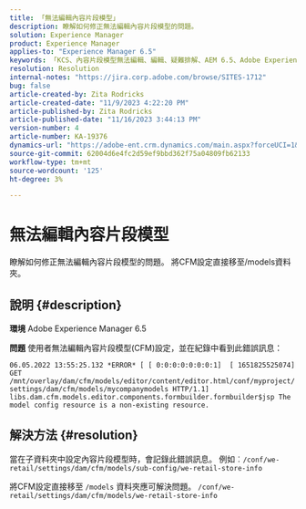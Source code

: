```yaml
---
title: 「無法編輯內容片段模型」
description: 瞭解如何修正無法編輯內容片段模型的問題。
solution: Experience Manager
product: Experience Manager
applies-to: "Experience Manager 6.5"
keywords: 「KCS、內容片段模型無法編輯、編輯、疑難排解、AEM 6.5、Adobe Experience Manager 6.5、CFM、內容片段模型、設定、錯誤訊息」
resolution: Resolution
internal-notes: "https://jira.corp.adobe.com/browse/SITES-1712"
bug: false
article-created-by: Zita Rodricks
article-created-date: "11/9/2023 4:22:20 PM"
article-published-by: Zita Rodricks
article-published-date: "11/16/2023 3:44:13 PM"
version-number: 4
article-number: KA-19376
dynamics-url: "https://adobe-ent.crm.dynamics.com/main.aspx?forceUCI=1&pagetype=entityrecord&etn=knowledgearticle&id=c6b3f824-1c7f-ee11-8179-6045bd006295"
source-git-commit: 62004d6e4fc2d59ef9bbd362f75a04809fb62133
workflow-type: tm+mt
source-wordcount: '125'
ht-degree: 3%

---
```


# 無法編輯內容片段模型


瞭解如何修正無法編輯內容片段模型的問題。 將CFM設定直接移至/models資料夾。

## 說明 {#description}


<b>環境</b>
Adobe Experience Manager 6.5

<b>問題</b>
使用者無法編輯內容片段模型(CFM)設定，並在紀錄中看到此錯誤訊息：

`06.05.2022 13:55:25.132 *ERROR* [ [ 0:0:0:0:0:0:0:1]  [ 1651825525074]  GET /mnt/overlay/dam/cfm/models/editor/content/editor.html/conf/myproject/settings/dam/cfm/models/mycompanymodels HTTP/1.1]  libs.dam.cfm.models.editor.components.formbuilder.formbuilder$jsp The model config resource is a non-existing resource.`


## 解決方法 {#resolution}


當在子資料夾中設定內容片段模型時，會記錄此錯誤訊息。
例如︰`/conf/we-retail/settings/dam/cfm/models/sub-config/we-retail-store-info`

將CFM設定直接移至 `/models` 資料夾應可解決問題。
`/conf/we-retail/settings/dam/cfm/models/we-retail-store-info`
